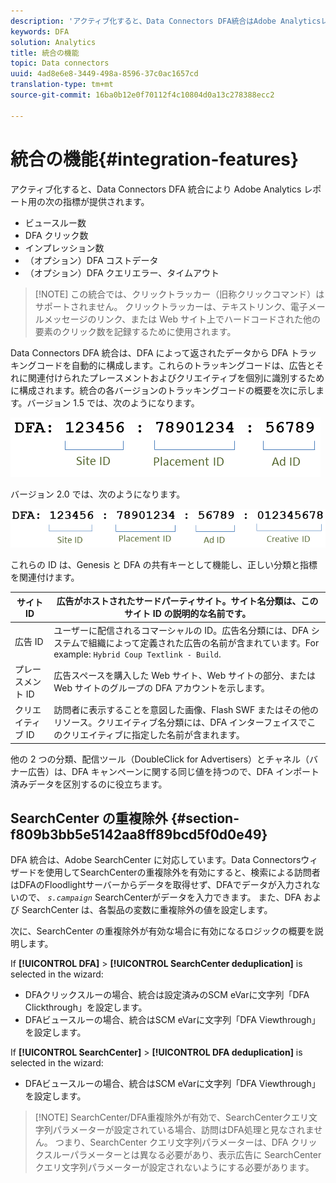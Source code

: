 ```yaml
---
description: 'アクティブ化すると、Data Connectors DFA統合はAdobe Analyticsレポートに対して次の指標を提供します '
keywords: DFA
solution: Analytics
title: 統合の機能
topic: Data connectors
uuid: 4ad8e6e8-3449-498a-8596-37c0ac1657cd
translation-type: tm+mt
source-git-commit: 16ba0b12e0f70112f4c10804d0a13c278388ecc2

---
```



# 統合の機能{#integration-features}

アクティブ化すると、Data Connectors DFA 統合により Adobe Analytics レポート用の次の指標が提供されます。

* ビュースルー数
* DFA クリック数
* インプレッション数
* （オプション）DFA コストデータ
* （オプション）DFA クエリエラー、タイムアウト

> [!NOTE] この統合では、クリックトラッカー（旧称クリックコマンド）はサポートされません。 クリックトラッカーは、テキストリンク、電子メールメッセージのリンク、または Web サイト上でハードコードされた他の要素のクリック数を記録するために使用されます。

Data Connectors DFA 統合は、DFA によって返されたデータから DFA トラッキングコードを自動的に構成します。これらのトラッキングコードは、広告とそれに関連付けられたプレースメントおよびクリエイティブを個別に識別するために構成されます。統合の各バージョンのトラッキングコードの概要を次に示します。バージョン 1.5 では、次のようになります。

![](assets/DFA_id_struct1_5.png)

バージョン 2.0 では、次のようになります。

![](assets/DFA_id_struct2.png)

これらの ID は、Genesis と DFA の共有キーとして機能し、正しい分類と指標を関連付けます。

| サイトID | 広告がホストされたサードパーティサイト。サイト名分類は、このサイト ID の説明的な名前です。 |
|---|---|
| 広告 ID | ユーザーに配信されるコマーシャルの ID。広告名分類には、DFA システムで組織によって定義された広告の名前が含まれています。For example: `Hybrid Coup Textlink - Build`. |
| プレースメント ID | 広告スペースを購入した Web サイト、Web サイトの部分、または Web サイトのグループの DFA アカウントを示します。 |
| クリエイティブ ID | 訪問者に表示することを意図した画像、Flash SWF またはその他のリソース。クリエイティブ名分類には、DFA インターフェイスでこのクリエイティブに指定した名前が含まれます。 |

他の 2 つの分類、配信ツール（DoubleClick for Advertisers）とチャネル（バナー広告）は、DFA キャンペーンに関する同じ値を持つので、DFA インポート済みデータを区別するのに役立ちます。

## SearchCenter の重複除外 {#section-f809b3bb5e5142aa8ff89bcd5f0d0e49}

DFA 統合は、Adobe SearchCenter に対応しています。Data Connectorsウィザードを使用してSearchCenterの重複除外を有効にすると、検索による訪問者はDFAのFloodlightサーバーからデータを取得せず、DFAでデータが入力されないので、 *`s.campaign`* SearchCenterがデータを入力できます。 また、DFA および SearchCenter は、各製品の変数に重複除外の値を設定します。

次に、SearchCenter の重複除外が有効な場合に有効になるロジックの概要を説明します。

If **[!UICONTROL DFA]** &gt; **[!UICONTROL SearchCenter deduplication]** is selected in the wizard:

* DFAクリックスルーの場合、統合は設定済みのSCM eVarに文字列「DFA Clickthrough」を設定します。
* DFAビュースルーの場合、統合はSCM eVarに文字列「DFA Viewthrough」を設定します。

If **[!UICONTROL SearchCenter]** &gt; **[!UICONTROL DFA deduplication]** is selected in the wizard:

* DFAビュースルーの場合、統合はSCM eVarに文字列「DFA Viewthrough」を設定します。

> [!NOTE] SearchCenter/DFA重複除外が有効で、SearchCenterクエリ文字列パラメーターが設定されている場合、訪問はDFA処理と見なされません。 つまり、SearchCenter クエリ文字列パラメーターは、DFA クリックスルーパラメーターとは異なる必要があり、表示広告に SearchCenter クエリ文字列パラメーターが設定されないようにする必要があります。

